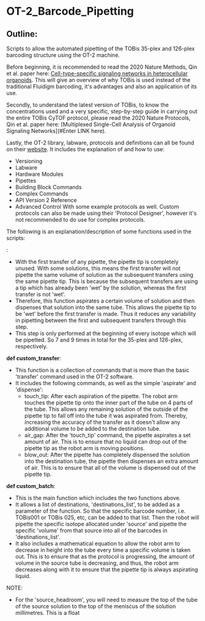 # OT-2_Barcode_Pipetting

## Outline:

Scripts to allow the automated pipetting of the TOBis 35-plex and 126-plex barcoding structure using the OT-2 machine.

Before beginning, it is recommended to read the 2020 Nature Methods, Qin et al. paper here: [Cell-type-specific signaling networks in heterocellular organoids](https://www.nature.com/articles/s41592-020-0737-8). This will give an overview of why TOBis is used instead of the traditional Fluidigm barcoding, it's advantages and also an application of its use.

Secondly, to understand the latest version of TOBis, to know the concentrations used and a very specific, step-by-step guide in carrying out the entire TOBis CyTOF protocol, please read the 2020 Nature Protocols, Qin et al. paper here: [Multiplexed Single-Cell Analysis of Organoid Signaling Networks](#Enter LINK here).

Lastly, the OT-2 library, labware, protocols and definitions can all be found on their [website](https://docs.opentrons.com/v2/). It includes the explanation of and how to use:
- Versioning
- Labware
- Hardware Modules
- Pipettes
- Building Block Commands
- Complex Commands
- API Version 2 Reference
- Advanced Control
With some example protocols as well. Custom protocols can also be made using their 'Protocol Designer', however it's not recommended to do use for complex protocols.




The following is an explanation/description of some functions used in the scripts:

**<def custom_wetting>**:
- With the first transfer of any pipette, the pipette tip is completely unused. With some solutions, this means the first transfer will not pipette the same volume of solution as the subsequent transfers using the same pipette tip. This is because the subsequent transfers are using a tip which has already been 'wet' by the solution, whereas the first transfer is not 'wet'.
- Therefore, this function aspirates a certain volume of solution and then dispenses that solution into the same tube. This allows the pipette tip to be 'wet' before the first transfer is made. Thus it reduces any variability in pipetting between the first and subsequent transfers through this step.
- This step is only performed at the beginning of every isotope which will be pipetted. So 7 and 9 times in total for the 35-plex and 126-plex, respectively.


**def custom_transfer**:
- This function is a collection of commands that is more than the basic 'transfer' command used in the OT-2 software.
- It includes the following commands, as well as the simple 'aspirate' and 'dispense':
    - touch_tip: After each aspiration of the pipette. The robot arm touches the pipette tip onto the inner part of the tube on 4 parts of the tube. This allows any remaining solution of the outside of the pipette tip to fall off into the tube it was aspirated from. Thereby, increasing the accuracy of the transfer as it doesn't allow any additional volume to be added to the destination tube.
    - air_gap: After the 'touch_tip' command, the pipette aspirates a set amount of air. This is to ensure that no liquid can drop out of the pipette tip as the robot arm is moving positions.
    - blow_out: After the pipette has completely dispensed the solution into the destination tube, the pipette then dispenses an extra amount of air. This is to ensure that all of the volume is dispensed out of the pipette tip.



**def custom_batch**:
- This is the main function which includes the two functions above.
- It allows a list of destinations, 'destinations_list', to be added as a parameter of the function. So that the specific barcode number, i.e. TOBis001 or TOBis 025, etc, can be added to that list. Then the robot will pipette the specific isotope allocated under 'source' and pipette the specific 'volume' from that source into all of the barcodes in 'destinations_list'.
- It also includes a mathematical equation to allow the robot arm to decrease in height into the tube every time a specific volume is taken out. This is to ensure that as the protocol is progressing, the amount of volume in the source tube is decreasing, and thus, the robot arm decreases along with it to ensure that the pipette tip is always aspirating liquid.


NOTE:
- For the 'source_headroom', you will need to measure the top of the tube of the source solution to the top of the meniscus of the solution millimetres. This is a float